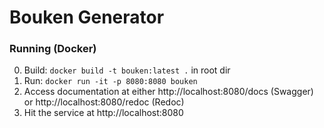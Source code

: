 # Bouken Generator

### Running (Docker)

0. Build: `docker build -t bouken:latest .` in root dir
1. Run: `docker run -it -p 8080:8080 bouken`
2. Access documentation at either http://localhost:8080/docs (Swagger) or http://localhost:8080/redoc (Redoc)
3. Hit the service at http://localhost:8080